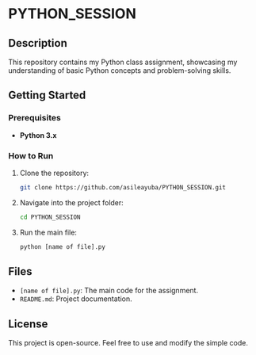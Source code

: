 # PYTHON_SESSION

## Description

This repository contains my Python class assignment, showcasing my understanding of basic Python concepts and problem-solving skills.

## Getting Started

### Prerequisites

- **Python 3.x**

### How to Run

1. Clone the repository:
   ```bash
   git clone https://github.com/asileayuba/PYTHON_SESSION.git
   ```
2. Navigate into the project folder:
   ```bash
   cd PYTHON_SESSION
   ```
3. Run the main file:
   ```bash
   python [name of file].py
   ```

## Files

- `[name of file].py`: The main code for the assignment.
- `README.md`: Project documentation.

## License

This project is open-source. Feel free to use and modify the simple code. 
